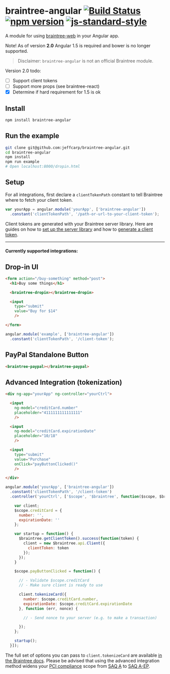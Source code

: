 # braintree-angular [![Build Status](https://travis-ci.org/jeffcarp/braintree-angular.svg?branch=master)](https://travis-ci.org/jeffcarp/braintree-angular) [![npm version](http://img.shields.io/npm/v/braintree-angular.svg?style=flat)](https://www.npmjs.org/package/braintree-anguar) [![js-standard-style](https://img.shields.io/badge/code%20style-standard-brightgreen.svg)](http://standardjs.com/)

A module for using [braintree-web](https://github.com/braintree/braintree-web) in your Angular app.

Note! As of version **2.0** Angular 1.5 is required and bower is no longer supported.

> Disclaimer: `braintree-angular` is not an official Braintree module.

Version 2.0 todo:

- [ ] Support client tokens
- [ ] Support more props (see braintree-react)
- [x] Determine if hard requirement for 1.5 is ok

## Install

```bash
npm install braintree-angular
```

## Run the example

```sh
git clone git@github.com:jeffcarp/braintree-angular.git
cd braintree-angular
npm install
npm run example
# Open localhost:8000/dropin.html
```

## Setup

For all integrations, first declare a `clientTokenPath` constant to tell Braintree where to fetch your client token.

```javascript
var yourApp = angular.module('yourApp', ['braintree-angular'])
  .constant('clientTokenPath', '/path-or-url-to-your-client-token');
```

Client tokens are generated with your Braintree server library. Here are guides on how to [set up the server library](https://developers.braintreepayments.com/sdk/server/setup) and how to [generate a client token](https://developers.braintreepayments.com/sdk/overview/generate-client-token).

---

#### Currently supported integrations:

## Drop-in UI

```html
<form action="/buy-something" method="post">
  <h1>Buy some things</h1>

  <braintree-dropin></braintree-dropin>

  <input
    type="submit"
    value="Buy for $14"
    />

</form>
```

```javascript
angular.module('example', ['braintree-angular'])
  .constant('clientTokenPath', '/client-token');
```

## PayPal Standalone Button

```html
<braintree-paypal></braintree-paypal>
```

## Advanced Integration (tokenization)

```html
<div ng-app="yourApp" ng-controller="yourCtrl">

  <input
    ng-model="creditCard.number"
    placeholder="4111111111111111"
    />

  <input
    ng-model="creditCard.expirationDate"
    placeholder="10/18"
    />

  <input
    type="submit"
    value="Purchase"
    onClick="payButtonClicked()"
    />

</div>
```

```javascript
angular.module('yourApp', ['braintree-angular'])
  .constant('clientTokenPath', '/client-token')
  .controller('yourCtrl', ['$scope', '$braintree', function($scope, $braintree) {

    var client;
    $scope.creditCard = {
      number: '',
      expirationDate: ''
    };

    var startup = function() {
      $braintree.getClientToken().success(function(token) {
        client = new $braintree.api.Client({
          clientToken: token
        });
      });
    }

    $scope.payButtonClicked = function() {

      // - Validate $scope.creditCard
      // - Make sure client is ready to use

      client.tokenizeCard({
        number: $scope.creditCard.number,
        expirationDate: $scope.creditCard.expirationDate
      }, function (err, nonce) {

        // - Send nonce to your server (e.g. to make a transaction)

      });
    };

    startup();
  }]);
```

The full set of options you can pass to `client.tokenizeCard` are available [in the Braintree docs](https://developers.braintreepayments.com/javascript/sdk/client/credit-cards#options). Please be advised that using the advanced integration method widens your [PCI compliance](https://payments-reference.org/payment-cards/pci-compliance/) scope from [SAQ A](https://payments-reference.org/payment-cards/pci-compliance/saqs/#saq-a) to [SAQ A-EP](https://payments-reference.org/payment-cards/pci-compliance/saqs/#saq-a-ep).
